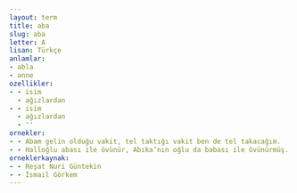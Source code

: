 ```yaml
---
layout: term
title: aba
slug: aba
letter: A
lisan: Türkçe
anlamlar:
- abla
- anne
ozellikler:
- - isim
  - ağızlardan
- - isim
  - ağızlardan
  - ''
ornekler:
- - Abam gelin olduğu vakit, tel taktığı vakit ben de tel takacağım.
- - Halloğlu abası ile övünür, Abıka’nın oğlu da babası ile övünürmüş. Birinin abası, diğerinin babası ünlüymüş.
orneklerkaynak:
- - Reşat Nuri Güntekin
- - İsmail Görkem
---
```


